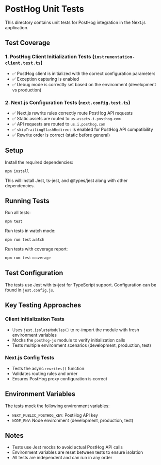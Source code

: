 # PostHog Unit Tests

This directory contains unit tests for PostHog integration in the Next.js application.

## Test Coverage

### 1. PostHog Client Initialization Tests (`instrumentation-client.test.ts`)
- ✅ PostHog client is initialized with the correct configuration parameters
- ✅ Exception capturing is enabled
- ✅ Debug mode is correctly set based on the environment (development vs production)

### 2. Next.js Configuration Tests (`next.config.test.ts`)
- ✅ Next.js rewrite rules correctly route PostHog API requests
- ✅ Static assets are routed to `us-assets.i.posthog.com`
- ✅ API requests are routed to `us.i.posthog.com`
- ✅ `skipTrailingSlashRedirect` is enabled for PostHog API compatibility
- ✅ Rewrite order is correct (static before general)

## Setup

Install the required dependencies:

```bash
npm install
```

This will install Jest, ts-jest, and @types/jest along with other dependencies.

## Running Tests

Run all tests:
```bash
npm test
```

Run tests in watch mode:
```bash
npm run test:watch
```

Run tests with coverage report:
```bash
npm run test:coverage
```

## Test Configuration

The tests use Jest with ts-jest for TypeScript support. Configuration can be found in `jest.config.js`.

## Key Testing Approaches

### Client Initialization Tests
- Uses `jest.isolateModules()` to re-import the module with fresh environment variables
- Mocks the `posthog-js` module to verify initialization calls
- Tests multiple environment scenarios (development, production, test)

### Next.js Config Tests
- Tests the async `rewrites()` function
- Validates routing rules and order
- Ensures PostHog proxy configuration is correct

## Environment Variables

The tests mock the following environment variables:
- `NEXT_PUBLIC_POSTHOG_KEY`: PostHog API key
- `NODE_ENV`: Node environment (development, production, test)

## Notes

- Tests use Jest mocks to avoid actual PostHog API calls
- Environment variables are reset between tests to ensure isolation
- All tests are independent and can run in any order
